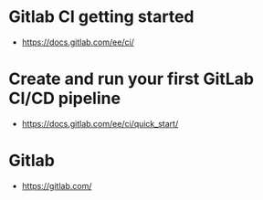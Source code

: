 # Gitlab CI getting started

- https://docs.gitlab.com/ee/ci/

# Create and run your first GitLab CI/CD pipeline

- https://docs.gitlab.com/ee/ci/quick_start/

# Gitlab

- https://gitlab.com/
